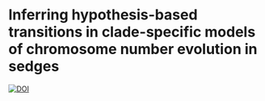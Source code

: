 # Inferring hypothesis-based transitions in clade-specific models of chromosome number evolution in sedges

[![DOI](https://zenodo.org/badge/118437017.svg)](https://zenodo.org/badge/latestdoi/118437017)
